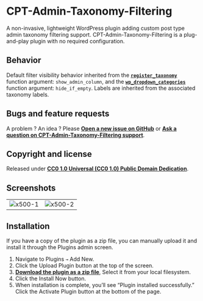 # CPT-Admin-Taxonomy-Filtering

A non-invasive, lightweight WordPress plugin adding custom post type admin taxonomy filtering support. CPT-Admin-Taxonomy-Filtering is a plug-and-play plugin with no required configuration.

## Behavior

Default filter visibility behavior inherited from the **[`register_taxonomy`](https://developer.wordpress.org/reference/functions/register_taxonomy/#parameters)** function argument: `show_admin_column`, and the **[`wp_dropdown_categories`](https://developer.wordpress.org/reference/functions/wp_dropdown_categories/#parameters)** function argument: `hide_if_empty`. Labels are inherited from the associated taxonomy labels.

## Bugs and feature requests

A problem ? An idea ? Please **[Open a new issue on GitHub](https://github.com/amarinediary/CPT-Admin-Taxonomy-Filtering/issues/new)** or **[Ask a question on CPT-Admin-Taxonomy-Filtering support](https://wordpress.org/support/plugin/forminator/#new-topic-0)**.

## Copyright and license

Released under **[CC0 1.0 Universal (CC0 1.0) Public Domain Dedication](https://github.com/amarinediary/CPT-Admin-Taxonomy-Filtering/blob/main/LICENSE)**.

## Screenshots

|||
|-|-|
|![x500-1](https://user-images.githubusercontent.com/7512732/117085892-5bd88100-ad4b-11eb-8432-37e0db6cc8ee.jpg)|![x500-2](https://user-images.githubusercontent.com/7512732/117085935-77438c00-ad4b-11eb-972c-c88d78aa9d26.jpg)|

## Installation

If you have a copy of the plugin as a zip file, you can manually upload it and install it through the Plugins admin screen.

1. Navigate to Plugins `→` Add New.
2. Click the Upload Plugin button at the top of the screen.
3. **[Download the plugin as a zip file](https://github.com/amarinediary/CPT-Admin-Taxonomy-Filtering/archive/refs/heads/main.zip)**, Select it from your local filesystem.
4. Click the Install Now button.
5. When installation is complete, you’ll see “Plugin installed successfully.” Click the Activate Plugin button at the bottom of the page.
